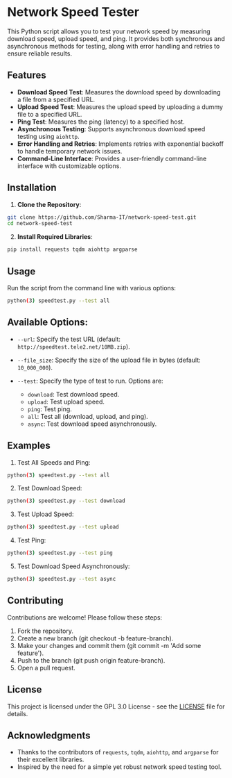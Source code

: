 # Network Speed Tester

This Python script allows you to test your network speed by measuring download speed, upload speed, and ping. It provides both synchronous and asynchronous methods for testing, along with error handling and retries to ensure reliable results.

## Features

- **Download Speed Test**: Measures the download speed by downloading a file from a specified URL.
- **Upload Speed Test**: Measures the upload speed by uploading a dummy file to a specified URL.
- **Ping Test**: Measures the ping (latency) to a specified host.
- **Asynchronous Testing**: Supports asynchronous download speed testing using `aiohttp`.
- **Error Handling and Retries**: Implements retries with exponential backoff to handle temporary network issues.
- **Command-Line Interface**: Provides a user-friendly command-line interface with customizable options.

## Installation

1. **Clone the Repository**:

```bash
git clone https://github.com/Sharma-IT/network-speed-test.git
cd network-speed-test
```

2. **Install Required Libraries**:

```bash
pip install requests tqdm aiohttp argparse
```  

## Usage

Run the script from the command line with various options:

```bash
python(3) speedtest.py --test all
```

## Available Options:

- `--url`: Specify the test URL (default: `http://speedtest.tele2.net/10MB.zip`).
- `--file_size`: Specify the size of the upload file in bytes (default: `10_000_000`).
- `--test`: Specify the type of test to run. Options are:

  - `download`: Test download speed.
  - `upload`: Test upload speed.
  - `ping`: Test ping.
  - `all`: Test all (download, upload, and ping).
  - `async`: Test download speed asynchronously.
 
## Examples

1. Test All Speeds and Ping:

```bash
python(3) speedtest.py --test all
```

2. Test Download Speed:

```bash
python(3) speedtest.py --test download
```

3. Test Upload Speed:

```bash
python(3) speedtest.py --test upload
```

4. Test Ping:

```bash
python(3) speedtest.py --test ping
```

5. Test Download Speed Asynchronously:

```bash
python(3) speedtest.py --test async
```

## Contributing

Contributions are welcome! Please follow these steps:

1. Fork the repository.
2. Create a new branch (git checkout -b feature-branch).
3. Make your changes and commit them (git commit -m 'Add some feature').
4. Push to the branch (git push origin feature-branch).
5. Open a pull request.

## License

This project is licensed under the GPL 3.0 License - see the [LICENSE](LICENSE) file for details.

## Acknowledgments

- Thanks to the contributors of `requests`, `tqdm`, `aiohttp`, and `argparse` for their excellent libraries.
- Inspired by the need for a simple yet robust network speed testing tool.
